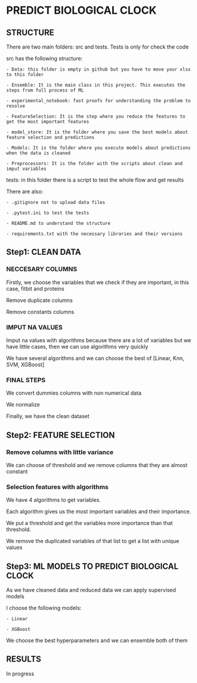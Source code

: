 
# PREDICT BIOLOGICAL CLOCK

## STRUCTURE

There are two main folders: src and tests. Tests is only for check the code

src has the following structure:

    - Data: this folder is empty in github but you have to move your xlsx to this folder
    
    - Ensemble: It is the main class in this project. This executes the steps from full process of ML
    
    - experimental_notebook: fast proofs for understanding the problem to resolve
    
    - FeatureSelection: It is the step where you reduce the features to get the most important features
    
    - model_store: It is the folder where you save the best models about feature selection and predictions
    
    - Models: It is the folder where you execute models about predictions when the data is cleaned
    
    - Preprocessors: It is the folder with the scripts about clean and imput variables


tests: in this folder there is a script to test the whole flow and get results


There are also:
    
    - .gitignore not to upload data files
    
    - .pytest.ini to test the tests
    
    - README.md to understand the structure
    
    - requirements.txt with the necessary libraries and their versions


## Step1: CLEAN DATA

### NECCESARY COLUMNS

Firstly, we choose the variables that we check if they are important, in this case, fitbit and proteins

Remove duplicate columns

Remove constants columns

### IMPUT NA VALUES

Imput na values with algorithms because there are a lot of variables but we have little cases, then we can use algorithms very quickly

We have several algorithms and we can choose the best of [Linear, Knn, SVM, XGBoost]

### FINAL STEPS

We convert dummies columns with non numerical data

We normalize

Finally, we have the clean dataset

## Step2: FEATURE SELECTION

### Remove columns with little variance

We can choose of threshold and we remove columns that they are almost constant

### Selection features with algorithms

We have 4 algorithms to get variables. 

Each algorithm gives us the most important variables and their importance. 

We put a threshold and get the variables more importance than that threshold. 

We remove the duplicated variables of that list to get a list with unique values


## Step3: ML MODELS TO PREDICT BIOLOGICAL CLOCK

As we have cleaned data and reduced data we can apply supervised models

I choose the following models:
    
    - Linear
    
    - XGBoost


We choose the best hyperparameters and we can ensemble both of them


## RESULTS

In progress